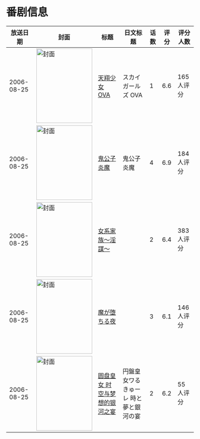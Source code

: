 # 番剧信息

|放送日期|封面|标题|日文标题|话数|评分|评分人数|
|---|---|---|---|---|---|---|
|2006-08-25|<img src="https://lain.bgm.tv/pic/cover/c/f8/e5/2171_Ma4D4.jpg" alt="封面" style="width:150px;height:200px;object-fit:cover;">|[天翔少女 OVA](https://bangumi.tv/subject/2171)|スカイガールズ OVA|1|6.6|165人评分|
|2006-08-25|<img src="https://lain.bgm.tv/pic/cover/c/e2/a7/7654_EKNLt.jpg" alt="封面" style="width:150px;height:200px;object-fit:cover;">|[鬼公子炎魔](https://bangumi.tv/subject/7654)|鬼公子炎魔|4|6.9|184人评分|
|2006-08-25|<img src="https://bangumi.tv/img/no_icon_subject.png" alt="封面" style="width:150px;height:200px;object-fit:cover;">|[女系家族～淫謀～](https://bangumi.tv/subject/64510)||2|6.4|383人评分|
|2006-08-25|<img src="https://bangumi.tv/img/no_icon_subject.png" alt="封面" style="width:150px;height:200px;object-fit:cover;">|[魔が堕ちる夜](https://bangumi.tv/subject/70428)||3|6.1|146人评分|
|2006-08-25|<img src="https://lain.bgm.tv/pic/cover/c/a2/ac/73259_5tUMX.jpg" alt="封面" style="width:150px;height:200px;object-fit:cover;">|[圆盘皇女 时空与梦想的银河之宴](https://bangumi.tv/subject/73259)|円盤皇女ワるきゅーレ 時と夢と銀河の宴|2|6.2|55人评分|
